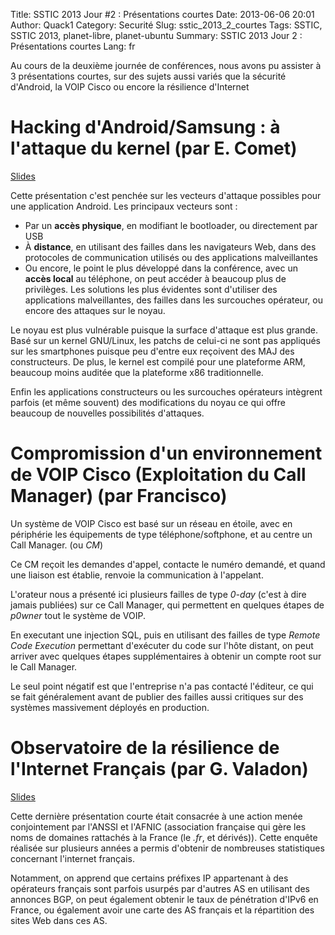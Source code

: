 Title: SSTIC 2013 Jour #2 : Présentations courtes
Date: 2013-06-06 20:01
Author: Quack1
Category: Securité
Slug: sstic_2013_2_courtes
Tags: SSTIC, SSTIC 2013, planet-libre, planet-ubuntu
Summary:  SSTIC 2013 Jour 2 : Présentations courtes
Lang: fr

Au cours de la deuxième journée de conférences, nous avons pu assister à 3 présentations courtes, sur des sujets aussi variés que la sécurité d'Android, la VOIP Cisco ou encore la résilience d'Internet

# Hacking d'Android/Samsung : à l'attaque du kernel (par E. Comet)

[Slides](https://www.sstic.org/media/SSTIC2013/SSTIC-actes/vuln_android_samsung/SSTIC2013-Slides-vuln_android_samsung-comet.pdf)

Cette présentation c'est penchée sur les vecteurs d'attaque possibles pour une application Android. Les principaux vecteurs sont : 

- Par un **accès physique**, en modifiant le bootloader, ou directement par USB
- À **distance**, en utilisant des failles dans les navigateurs Web, dans des protocoles de communication utilisés ou des applications malveillantes
- Ou encore, le point le plus développé dans la conférence, avec un **accès local** au téléphone, on peut accéder à beaucoup plus de privilèges. Les solutions les plus évidentes sont d'utiliser des applications malveillantes, des failles dans les surcouches opérateur, ou encore des attaques sur le noyau.

Le noyau est plus vulnérable puisque la surface d'attaque est plus grande. Basé sur un kernel GNU/Linux, les patchs de celui-ci ne sont pas appliqués sur les smartphones puisque peu d'entre eux reçoivent des MAJ des constructeurs. De plus, le kernel est compilé pour une plateforme ARM, beaucoup moins auditée que la plateforme x86 traditionnelle.

Enfin les applications constructeurs ou les surcouches opérateurs intègrent parfois (et même souvent) des modifications du noyau ce qui offre beaucoup de nouvelles possibilités d'attaques.

# Compromission d'un environnement de VOIP Cisco (Exploitation du Call Manager) (par Francisco)

Un système de VOIP Cisco est basé sur un réseau en étoile, avec en périphérie les équipements de type téléphone/softphone, et au centre un Call Manager. (ou _CM_)

Ce CM reçoit les demandes d'appel, contacte le numéro demandé, et quand une liaison est établie, renvoie la communication à l'appelant. 

L'orateur nous a présenté ici plusieurs failles de type _0-day_ (c'est à dire jamais publiées) sur ce Call Manager, qui permettent en quelques étapes de _p0wner_ tout le système de VOIP.

En executant une injection SQL, puis en utilisant des failles de type _Remote Code Execution_ permettant d'exécuter du code sur l'hôte distant, on peut arriver avec quelques étapes supplémentaires à obtenir un compte root sur le Call Manager.

Le seul point négatif est que l'entreprise n'a pas contacté l'éditeur, ce qui se fait généralement avant de publier des failles aussi critiques sur des systèmes massivement déployés en production.

# Observatoire de la résilience de l'Internet Français (par G. Valadon)

[Slides](https://www.sstic.org/media/SSTIC2013/SSTIC-actes/2013_short_valadon/SSTIC2013-Slides-2013_short_valadon-valadon.pdf)

Cette dernière présentation courte était consacrée à une action menée conjointement par l'ANSSI et l'AFNIC (association française qui gère les noms de domaines rattachés à la France (le _.fr_, et dérivés)). Cette enquête réalisée sur plusieurs années a permis d'obtenir de nombreuses statistiques concernant l'internet français.

Notamment, on apprend que certains préfixes IP appartenant à des opérateurs français sont parfois usurpés par d'autres AS en utilisant des annonces BGP, on peut également obtenir le taux de pénétration d'IPv6 en France, ou également avoir une carte des AS français et la répartition des sites Web dans ces AS.